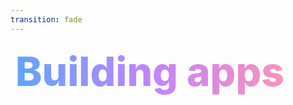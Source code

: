 ```yaml
---
transition: fade
---
```


<div
  v-motion
  :initial="{ x: -80 }"
  :enter="{ x: 0 }"
  :leave="{ x: 1000 }"
  style="font-size: 4rem; font-weight: 800; padding: 0.5rem; display: inline-block; line-height: 1.2;"
>
  <span style="background: linear-gradient(to right, rgb(96, 165, 250), rgb(192, 132, 252), rgb(251, 146, 188)); -webkit-background-clip: text; -webkit-text-fill-color: transparent; background-clip: text;">Building apps</span> 
</div>

<!--
Now that we know about all the terminology, let's dive into building some apps. I've split this up into two parts. The first part will be building a simple app using React Navigation and the second part will be building a simple app using Expo Router. And then we'll compare the two to see how they differ, the positives and negatives of each approach.
-->
